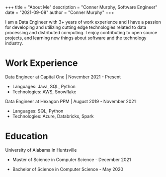 +++
title = "About Me"
description = "Conner Murphy, Software Engineer"
date = "2021-09-08"
author = "Conner Murphy"
+++

I am a Data Engineer with 3+ years of work experience and I have a passion for developing and utilizing cutting edge technologies related to data processing and distributed computing. I enjoy contributing to open source projects, and learning new things about software and the technology industry.

# Work Experience

Data Engineer at Capital One | November 2021 - Present

- Languages: Java, SQL, Python
- Technologies: AWS, Snowflake

Data Engineer at Hexagon PPM | August 2019 - November 2021

- Languages: SQL, Python
- Technologies: Azure, Databricks, Spark

# Education

University of Alabama in Huntsville

- Master of Science in Computer Science - December 2021

- Bachelor of Science in Computer Science - May 2020
